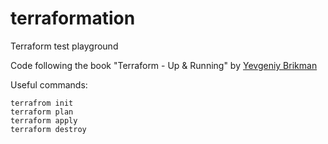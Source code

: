# terraformation
Terraform test playground

Code following the book "Terraform - Up & Running" by [Yevgeniy Brikman](https://www.ybrikman.com/)

Useful commands:
```
terrafrom init
terraform plan
terraform apply
terraform destroy
```